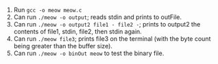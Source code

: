 1. Run `gcc -o meow meow.c`
2. Can run `./meow -o output`; reads stdin and prints to outFile.
3. Can run `./meow -o output2 file1 - file2 -`; prints to output2 the contents of file1, stdin, file2, then stdin again.
4. Can run `./meow file3`; prints file3 on the terminal (with the byte count being greater than the buffer size).
5. Can run `./meow -o binOut meow` to test the binary file.
